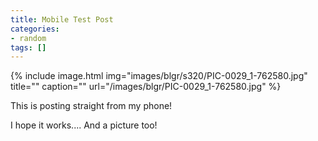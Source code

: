 ```yaml
---
title: Mobile Test Post
categories:
- random
tags: []
---
```

{% include image.html
            img="images/blgr/s320/PIC-0029_1-762580.jpg"
            title=""
            caption=""
            url="/images/blgr/PIC-0029_1-762580.jpg" %}

This is posting straight from my phone!

I hope it works.... And a picture too!
